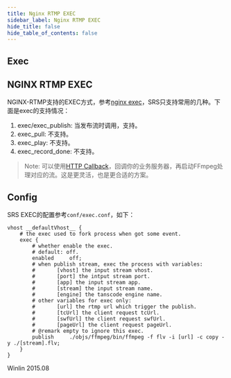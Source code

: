 ```yaml
---
title: Nginx RTMP EXEC
sidebar_label: Nginx RTMP EXEC
hide_title: false
hide_table_of_contents: false
---
```


## Exec

## NGINX RTMP EXEC

NGINX-RTMP支持的EXEC方式，参考[nginx exec][ne]，SRS只支持常用的几种。下面是exec的支持情况：

1. exec/exec_publish: 当发布流时调用，支持。
1. exec_pull: 不支持。
1. exec_play: 不支持。
1. exec_record_done: 不支持。

> Note: 可以使用[HTTP Callback](https://ossrs.net/lts/zh-cn/docs/v4/doc/http-callback)，回调你的业务服务器，再启动FFmpeg处理对应的流。这是更灵活，也是更合适的方案。

## Config

SRS EXEC的配置参考`conf/exec.conf`，如下：

```
vhost __defaultVhost__ {
    # the exec used to fork process when got some event.
    exec {
        # whether enable the exec.
        # default: off.
        enabled     off;
        # when publish stream, exec the process with variables:
        #       [vhost] the input stream vhost.
        #       [port] the intput stream port.
        #       [app] the input stream app.
        #       [stream] the input stream name.
        #       [engine] the tanscode engine name.
        # other variables for exec only:
        #       [url] the rtmp url which trigger the publish.
        #       [tcUrl] the client request tcUrl.
        #       [swfUrl] the client request swfUrl.
        #       [pageUrl] the client request pageUrl.
        # @remark empty to ignore this exec.
        publish     ./objs/ffmpeg/bin/ffmpeg -f flv -i [url] -c copy -y ./[stream].flv;
    }
}
```

Winlin 2015.08

[ne]: https://github.com/arut/nginx-rtmp-module/wiki/Directives#exec

